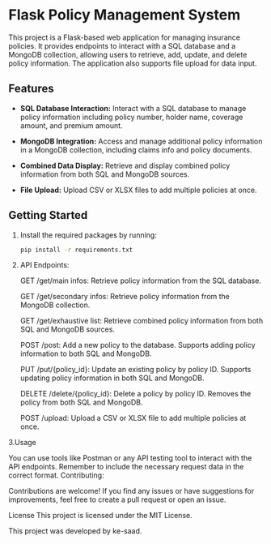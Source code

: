 # Flask Policy Management System

This project is a Flask-based web application for managing insurance policies. It provides endpoints to interact with a SQL database and a MongoDB collection, allowing users to retrieve, add, update, and delete policy information. The application also supports file upload for data input.

## Features

- **SQL Database Interaction:** Interact with a SQL database to manage policy information including policy number, holder name, coverage amount, and premium amount.

- **MongoDB Integration:** Access and manage additional policy information in a MongoDB collection, including claims info and policy documents.

- **Combined Data Display:** Retrieve and display combined policy information from both SQL and MongoDB sources.

- **File Upload:** Upload CSV or XLSX files to add multiple policies at once.

## Getting Started

1. Install the required packages by running:

   ```bash
   pip install -r requirements.txt

2. API Endpoints:

   GET /get/main infos: Retrieve policy information from the SQL database.

   GET /get/secondary infos: Retrieve policy information from the MongoDB collection.

   GET /get/exhaustive list: Retrieve combined policy information from both SQL and MongoDB sources.

   POST /post: Add a new policy to the database. Supports adding policy information to both SQL and MongoDB.

   PUT /put/{policy_id}: Update an existing policy by policy ID. Supports updating policy information in both SQL and MongoDB.

   DELETE /delete/{policy_id}: Delete a policy by policy ID. Removes the policy from both SQL and MongoDB.

   POST /upload: Upload a CSV or XLSX file to add multiple policies at once.

3.Usage

   You can use tools like Postman or any API testing tool to interact with the API endpoints. Remember to include the necessary request data in the correct format.
   Contributing:

   Contributions are welcome! If you find any issues or have suggestions for improvements, feel free to create a pull request or open an issue.

   License
   This project is licensed under the MIT License.

   This project was developed by ke-saad.
